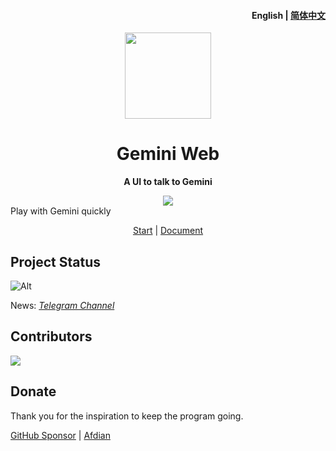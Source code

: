 <h4 align="right"><strong>English</strong> | <a href="https://github.com/AprilNEA/ChatGPT-Admin-Web/blob/master/README_CN.md">简体中文</a></h4>
<p align="center">
    <img src=https://s2.loli.net/2023/10/23/MLfhA2owPCacmyU.png width=138/>
</p>
<h1 align="center">Gemini Web</h1>
<p align="center"><strong>A UI to talk to Gemini</strong></p>
<div align="center"> 
<img src="https://hits.siyue.best/v1/hits?url=https://github.com/AprilNEA/Gemini-Web&bgRight=000&bgLeft=000&border=square" />

</div>
<div align="left">Play with Gemini quickly</div>


<div align="center">

[Start](https://ai.xjt.lu) | [Document](https://manual.sku.moe/project/gemini-web) 
</div>

## Project Status

![Alt](https://repobeats.axiom.co/api/embed/52983fcf56592460a1936a6a66bd77864dcdff18.svg "Repobeats analytics image")

News: *[Telegram Channel](https://t.me/AprilNEAChannel)*

## Contributors

<a href="https://github.com/AprilNEA/ChatGPT-Admin-Web/graphs/contributors">
  <img src="https://contrib.rocks/image?repo=AprilNEA/ChatGPT-Admin-Web" />
</a>

## Donate

Thank you for the inspiration to keep the program going.

[GitHub Sponsor](https://github.com/sponsors/AprilNEA)  |  [Afdian](https://afdian.net/a/aprilnea)

